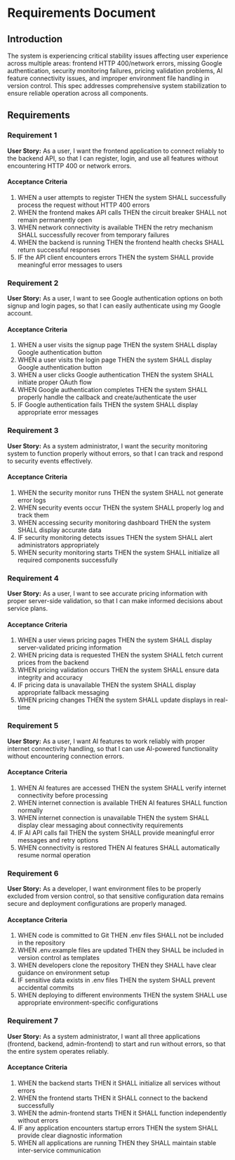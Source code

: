 # Requirements Document

## Introduction

The system is experiencing critical stability issues affecting user experience across multiple areas: frontend HTTP 400/network errors, missing Google authentication, security monitoring failures, pricing validation problems, AI feature connectivity issues, and improper environment file handling in version control. This spec addresses comprehensive system stabilization to ensure reliable operation across all components.

## Requirements

### Requirement 1

**User Story:** As a user, I want the frontend application to connect reliably to the backend API, so that I can register, login, and use all features without encountering HTTP 400 or network errors.

#### Acceptance Criteria

1. WHEN a user attempts to register THEN the system SHALL successfully process the request without HTTP 400 errors
2. WHEN the frontend makes API calls THEN the circuit breaker SHALL not remain permanently open
3. WHEN network connectivity is available THEN the retry mechanism SHALL successfully recover from temporary failures
4. WHEN the backend is running THEN the frontend health checks SHALL return successful responses
5. IF the API client encounters errors THEN the system SHALL provide meaningful error messages to users

### Requirement 2

**User Story:** As a user, I want to see Google authentication options on both signup and login pages, so that I can easily authenticate using my Google account.

#### Acceptance Criteria

1. WHEN a user visits the signup page THEN the system SHALL display Google authentication button
2. WHEN a user visits the login page THEN the system SHALL display Google authentication button
3. WHEN a user clicks Google authentication THEN the system SHALL initiate proper OAuth flow
4. WHEN Google authentication completes THEN the system SHALL properly handle the callback and create/authenticate the user
5. IF Google authentication fails THEN the system SHALL display appropriate error messages

### Requirement 3

**User Story:** As a system administrator, I want the security monitoring system to function properly without errors, so that I can track and respond to security events effectively.

#### Acceptance Criteria

1. WHEN the security monitor runs THEN the system SHALL not generate error logs
2. WHEN security events occur THEN the system SHALL properly log and track them
3. WHEN accessing security monitoring dashboard THEN the system SHALL display accurate data
4. IF security monitoring detects issues THEN the system SHALL alert administrators appropriately
5. WHEN security monitoring starts THEN the system SHALL initialize all required components successfully

### Requirement 4

**User Story:** As a user, I want to see accurate pricing information with proper server-side validation, so that I can make informed decisions about service plans.

#### Acceptance Criteria

1. WHEN a user views pricing pages THEN the system SHALL display server-validated pricing information
2. WHEN pricing data is requested THEN the system SHALL fetch current prices from the backend
3. WHEN pricing validation occurs THEN the system SHALL ensure data integrity and accuracy
4. IF pricing data is unavailable THEN the system SHALL display appropriate fallback messaging
5. WHEN pricing changes THEN the system SHALL update displays in real-time

### Requirement 5

**User Story:** As a user, I want AI features to work reliably with proper internet connectivity handling, so that I can use AI-powered functionality without encountering connection errors.

#### Acceptance Criteria

1. WHEN AI features are accessed THEN the system SHALL verify internet connectivity before processing
2. WHEN internet connection is available THEN AI features SHALL function normally
3. WHEN internet connection is unavailable THEN the system SHALL display clear messaging about connectivity requirements
4. IF AI API calls fail THEN the system SHALL provide meaningful error messages and retry options
5. WHEN connectivity is restored THEN AI features SHALL automatically resume normal operation

### Requirement 6

**User Story:** As a developer, I want environment files to be properly excluded from version control, so that sensitive configuration data remains secure and deployment configurations are properly managed.

#### Acceptance Criteria

1. WHEN code is committed to Git THEN .env files SHALL not be included in the repository
2. WHEN .env.example files are updated THEN they SHALL be included in version control as templates
3. WHEN developers clone the repository THEN they SHALL have clear guidance on environment setup
4. IF sensitive data exists in .env files THEN the system SHALL prevent accidental commits
5. WHEN deploying to different environments THEN the system SHALL use appropriate environment-specific configurations

### Requirement 7

**User Story:** As a system administrator, I want all three applications (frontend, backend, admin-frontend) to start and run without errors, so that the entire system operates reliably.

#### Acceptance Criteria

1. WHEN the backend starts THEN it SHALL initialize all services without errors
2. WHEN the frontend starts THEN it SHALL connect to the backend successfully
3. WHEN the admin-frontend starts THEN it SHALL function independently without errors
4. IF any application encounters startup errors THEN the system SHALL provide clear diagnostic information
5. WHEN all applications are running THEN they SHALL maintain stable inter-service communication